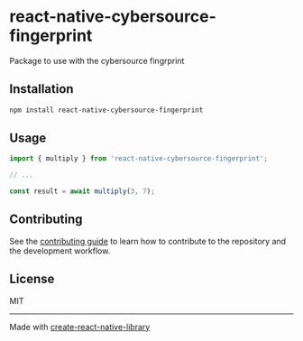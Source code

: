 # react-native-cybersource-fingerprint

Package to use with the cybersource fingrprint

## Installation

```sh
npm install react-native-cybersource-fingerprint
```

## Usage

```js
import { multiply } from 'react-native-cybersource-fingerprint';

// ...

const result = await multiply(3, 7);
```

## Contributing

See the [contributing guide](CONTRIBUTING.md) to learn how to contribute to the repository and the development workflow.

## License

MIT

---

Made with [create-react-native-library](https://github.com/callstack/react-native-builder-bob)

